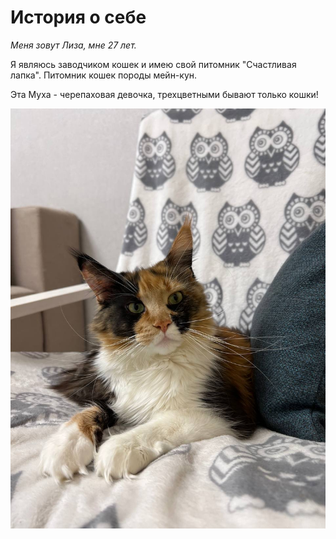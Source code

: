 # **История о себе** 

*Меня зовут Лиза, мне 27 лет.*

Я являюсь заводчиком кошек и имею свой питомник "Счастливая лапка". Питомник кошек породы мейн-кун. 

Эта Муха - черепаховая девочка, трехцветными бывают только кошки!

![](/photo_2023-02-12%2016.19.27.jpeg)

